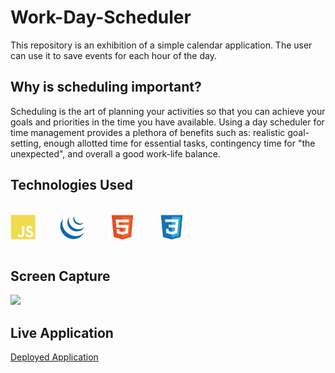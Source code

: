 # Work-Day-Scheduler
This repository is an exhibition of a simple calendar application. The user can use it to save events for each hour of the day.

## Why is scheduling important?
Scheduling is the art of planning your activities so that you can achieve your goals and priorities in the time you have available. Using a day scheduler for time management provides a plethora of benefits such as: realistic goal-setting, enough allotted time for essential tasks, contingency time for "the unexpected", and overall a good work-life balance. 


## Technologies Used

<div style="display: inline_block"><br>
  <img height="40" align="center" alt="Chris-Js" height="30" width="40" src="https://raw.githubusercontent.com/devicons/devicon/master/icons/javascript/javascript-plain.svg">
 &nbsp;&nbsp;&nbsp;&nbsp;&nbsp;&nbsp;&nbsp;&nbsp;
   <img height="40" align="center" alt="Chris-jQuery" height="30" width="40" src="https://raw.githubusercontent.com/devicons/devicon/master/icons/jquery/jquery-original.svg">
 &nbsp;&nbsp;&nbsp;&nbsp;&nbsp;&nbsp;&nbsp;&nbsp;
<img height="40" align="center" alt="Chris-HTML" height="30" width="40" src="https://raw.githubusercontent.com/devicons/devicon/master/icons/html5/html5-original.svg">
 &nbsp;&nbsp;&nbsp;&nbsp;&nbsp;&nbsp;&nbsp;&nbsp;
<img height="40" align="center" alt="Chris-CSS" height="30" width="40" src="https://raw.githubusercontent.com/devicons/devicon/master/icons/css3/css3-original.svg">
  &nbsp;&nbsp;&nbsp;&nbsp;&nbsp;&nbsp;&nbsp;&nbsp;
</div>

</br>

## Screen Capture
![](https://user-images.githubusercontent.com/81927296/188736159-f49207ac-5e16-4687-98b1-22b8d3c3b04c.gif)


## Live Application
[Deployed Application](https://c1flores.github.io/Work-Day-Scheduler/)
